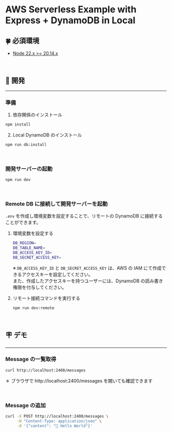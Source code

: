 # AWS Serverless Example with Express + DynamoDB in Local

## 🍀 必須環境

- [Node 22.x >= 20.14.x](https://nodejs.org/en/download/package-manager)

<br />

## 🎱 開発

---

### 準備

1. 依存関係のインストール

```sh
npm install
```

2. Local DynamoDB のインストール

```sh
npm run db:install
```

<br />

### 開発サーバーの起動

```bash
npm run dev
```

<br />

### Remote DB に接続して開発サーバーを起動

`.env` を作成し環境変数を設定することで、リモートの DynamoDB に接続することができます。

1. 環境変数を設定する

   ```sh
   DB_REGION=
   DB_TABLE_NAME=
   DB_ACCESS_KEY_ID=
   DB_SECRET_ACCESS_KEY=
   ```

   ※ `DB_ACCESS_KEY_ID` と `DB_SECRET_ACCESS_KEY` は、AWS の IAM にて作成できるアクセスキーを設定してください。\
   また、作成したアクセスキーを持つユーザーには、DynamoDB の読み書き権限を付与してください。

2. リモート接続コマンドを実行する

   ```sh
   npm run dev:remote
   ```

<br />

## 🪧 デモ

---

### Message の一覧取得

```sh
curl http://localhost:2400/messages
```

＊ ブラウザで http://localhost:2400/messages を開いても確認できます

<br />

### Message の追加

```sh
curl -X POST http://localhost:2400/messages \
     -H "Content-Type: application/json" \
     -d '{"content": "🚀 Hello World"}'
```
